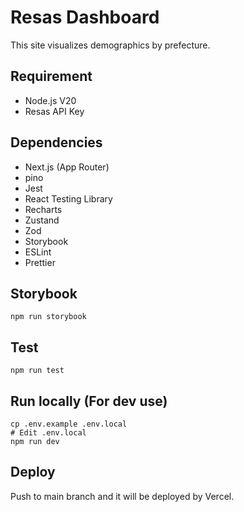 # Resas Dashboard

This site visualizes demographics by prefecture.

## Requirement

- Node.js V20
- Resas API Key

## Dependencies

- Next.js (App Router)
- pino
- Jest
- React Testing Library
- Recharts
- Zustand
- Zod
- Storybook
- ESLint
- Prettier

## Storybook

```
npm run storybook
```

## Test

```
npm run test
```

## Run locally (For dev use)

```
cp .env.example .env.local
# Edit .env.local
npm run dev
```

## Deploy

Push to main branch and it will be deployed by Vercel.
